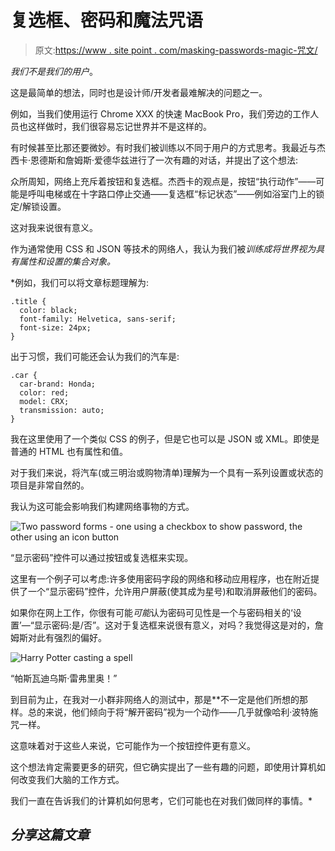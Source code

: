 # 复选框、密码和魔法咒语

> 原文:[https://www . site point . com/masking-passwords-magic-咒文/](https://www.sitepoint.com/masking-passwords-magical-incantations/)

*我们不是我们的用户*。

这是最简单的想法，同时也是设计师/开发者最难解决的问题之一。

例如，当我们使用运行 Chrome XXX 的快速 MacBook Pro，我们旁边的工作人员也这样做时，我们很容易忘记世界并不是这样的。

有时候甚至比那还要微妙。有时我们被训练以不同于用户的方式思考。我最近与杰西卡·恩德斯和詹姆斯·爱德华兹进行了一次有趣的对话，并提出了这个想法:

众所周知，网络上充斥着按钮和复选框。杰西卡的观点是，按钮“执行动作”——可能是呼叫电梯或在十字路口停止交通——复选框“标记状态”——例如浴室门上的锁定/解锁设置。

这对我来说很有意义。

作为通常使用 CSS 和 JSON 等技术的网络人，我认为我们被*训练成将世界视为具有属性和设置的集合对象。*

 *例如，我们可以将文章标题理解为:

```
.title {  
  color: black;
  font-family: Helvetica, sans-serif;   
  font-size: 24px;  
}
```

出于习惯，我们可能还会认为我们的汽车是:

```
.car {  
  car-brand: Honda;  
  color: red;  
  model: CRX;
  transmission: auto; 
}
```

我在这里使用了一个类似 CSS 的例子，但是它也可以是 JSON 或 XML。即使是普通的 HTML 也有属性和值。

对于我们来说，将汽车(或三明治或购物清单)理解为一个具有一系列设置或状态的项目是非常自然的。

我认为这可能会影响我们构建网络事物的方式。

![Two password forms - one using a checkbox to show password, the other using an icon button](../Images/bf128cb0a1b1e28586a77f008354402d.png)

“显示密码”控件可以通过按钮或复选框来实现。

这里有一个例子可以考虑:许多使用密码字段的网络和移动应用程序，也在附近提供了一个“显示密码”控件，允许用户屏蔽(使其成为星号)和取消屏蔽他们的密码。

如果你在网上工作，你很有可能*可能*认为密码可见性是一个与密码相关的‘设置’—“显示密码:是/否”。这对于复选框来说很有意义，对吗？我觉得这是对的，詹姆斯对此有强烈的偏好。

![Harry Potter casting a spell](../Images/3141e9233e2dfd74a79fe15c5fdf5b25.png)

“帕斯瓦迪乌斯·雷弗里奥！”

到目前为止，在我对一小群非网络人的测试中，那是**不一定是他们所想的那样。总的来说，他们倾向于将“解开密码”视为一个动作——几乎就像哈利·波特施咒一样。

这意味着对于这些人来说，它可能作为一个按钮控件更有意义。

这个想法肯定需要更多的研究，但它确实提出了一些有趣的问题，即使用计算机如何改变我们大脑的工作方式。

我们一直在告诉我们的计算机如何思考，它们可能也在对我们做同样的事情。* 

## *分享这篇文章*